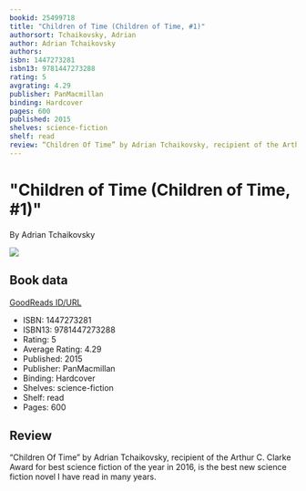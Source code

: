 ```yaml
---
bookid: 25499718
title: "Children of Time (Children of Time, #1)"
authorsort: Tchaikovsky, Adrian
author: Adrian Tchaikovsky
authors: 
isbn: 1447273281
isbn13: 9781447273288
rating: 5
avgrating: 4.29
publisher: PanMacmillan
binding: Hardcover
pages: 600
published: 2015
shelves: science-fiction
shelf: read
review: “Children Of Time” by Adrian Tchaikovsky, recipient of the Arthur C. Clarke Award for best science fiction of the year in 2016, is the best new science fiction novel I have read in many years.
---
```


# "Children of Time (Children of Time, #1)"

By Adrian Tchaikovsky

![](../../1431014197l/25499718.jpg)

## Book data

[GoodReads ID/URL](https://www.goodreads.com/book/show/25499718)

- ISBN: 1447273281
- ISBN13: 9781447273288
- Rating: 5
- Average Rating: 4.29
- Published: 2015
- Publisher: PanMacmillan
- Binding: Hardcover
- Shelves: science-fiction
- Shelf: read
- Pages: 600

## Review

“Children Of Time” by Adrian Tchaikovsky, recipient of the Arthur C. Clarke Award for best science fiction of the year in 2016, is the best new science fiction novel I have read in many years.

